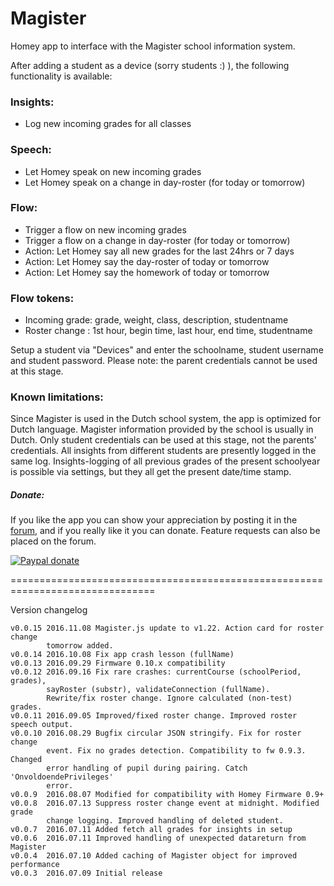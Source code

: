 # Magister #

Homey app to interface with the Magister school information system.

After adding a student as a device (sorry students :) ), the following
functionality is available:

### Insights: ###
- Log new incoming grades for all classes

### Speech: ###
- Let Homey speak on new incoming grades
- Let Homey speak on a change in day-roster (for today or tomorrow)

### Flow: ###
- Trigger a flow on new incoming grades
- Trigger a flow on a change in day-roster (for today or tomorrow)
- Action: Let Homey say all new grades for the last 24hrs or 7 days
- Action: Let Homey say the day-roster of today or tomorrow
- Action: Let Homey say the homework of today or tomorrow

### Flow tokens: ###
- Incoming grade: grade, weight, class, description, studentname
- Roster change : 1st hour, begin time, last hour, end time, studentname

Setup a student via "Devices" and enter the schoolname, student username and
student password. Please note: the parent credentials cannot be used at this stage.

### Known limitations: ###
Since Magister is used in the Dutch school system, the app is optimized for Dutch
language. Magister information provided by the school is usually in Dutch.
Only student credentials can be used at this stage, not the parents' credentials.
All insights from different students are presently logged in the same log.
Insights-logging of all previous grades of the present schoolyear is possible via
settings, but they all get the present date/time stamp.

##### Donate: #####

If you like the app you can show your appreciation by posting it in the [forum],
and if you really like it you can donate. Feature requests can also be placed on
the forum.

[![Paypal donate][pp-donate-image]][pp-donate-link]


===============================================================================

Version changelog
```
v0.0.15 2016.11.08 Magister.js update to v1.22. Action card for roster change
        tomorrow added.
v0.0.14 2016.10.08 Fix app crash lesson (fullName)
v0.0.13 2016.09.29 Firmware 0.10.x compatibility
v0.0.12 2016.09.16 Fix rare crashes: currentCourse (schoolPeriod, grades),
        sayRoster (substr), validateConnection (fullName).
        Rewrite/fix roster change. Ignore calculated (non-test) grades.
v0.0.11 2016.09.05 Improved/fixed roster change. Improved roster speech output.
v0.0.10 2016.08.29 Bugfix circular JSON stringify. Fix for roster change
        event. Fix no grades detection. Compatibility to fw 0.9.3. Changed
        error handling of pupil during pairing. Catch 'OnvoldoendePrivileges'
        error.
v0.0.9  2016.08.07 Modified for compatibility with Homey Firmware 0.9+
v0.0.8  2016.07.13 Suppress roster change event at midnight. Modified grade
        change logging. Improved handling of deleted student.
v0.0.7  2016.07.11 Added fetch all grades for insights in setup
v0.0.6  2016.07.11 Improved handling of unexpected datareturn from Magister
v0.0.4  2016.07.10 Added caching of Magister object for improved performance
v0.0.3  2016.07.09 Initial release
```


[forum]: https://forum.athom.com/discussion/1716
[pp-donate-link]: https://www.paypal.com/cgi-bin/webscr?cmd=_s-xclick&hosted_button_id=YGTW25KRKEADE
[pp-donate-image]: https://www.paypalobjects.com/en_US/i/btn/btn_donate_SM.gif
